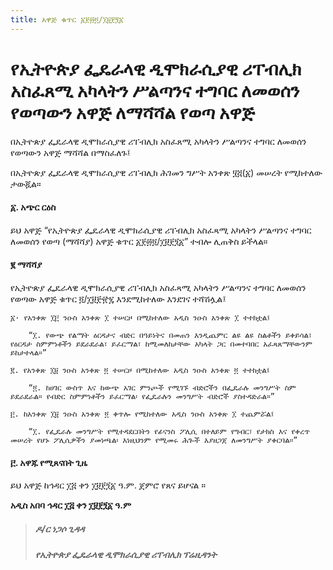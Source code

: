 ```yaml
---
title: አዋጅ ቁጥር ፩፻፴፬/፲፱፻፺፩
---
```


# የኢትዮጵያ ፌዴራላዊ ዲሞክራሲያዊ ሪፐብሊክ አስፈጸሚ አካላትን ሥልጣንና ተግባር ለመወሰን የወጣውን አዋጅ ለማሻሻል የወጣ አዋጅ

በኢትዮጵያ ፌዴራላዊ ዲሞክራሲያዊ ሪፐብሊክ አስፈጸሚ አካላትን ሥልጣንና ተግባር ለመወሰን የወጣውን አዋጅ ማሻሻል በማስፈለጉ፤

በኢትዮጵያ ፌዴራላዊ ዲሞክራሲያዊ ሪፐብሊክ ሕገመን ግሥት አንቀጽ ፶፭(፩) መሠረት የሚከተለው ታውጇል።

#### ፩. አጭር ርዕስ

ይህ አዋጅ “የኢትዮጵያ ፌዴራላዊ ዲሞክራሲያዊ ሪፐብሊክ አስፈጻሚ አካላትን ሥልጣንና ተግባር ለመወሰን የወጣ (ማሻሻያ) አዋጅ ቁጥር ፩፻፴፬/፲፱፻፺፩” ተብሎ ሊጠቅስ ይችላል።

#### ፪ ማሻሻያ

የኢትዮጵያ ፌዴራላዊ ዲሞክራሲያዊ ሪፐብሊክ አስፈጻሚ አካላትን ሥልጣንና ተግባር ለመወሰን የወጣው አዋጅ ቁጥር ፬/፲፱፻፹፯ እንደሚከተለው እንደገና ተሻሽሏል፤

    ፩· የአንቀጽ ፲፫ ንዑስ አንቀጽ ፲ ተሠርዞ በሚከተለው አዲስ ንዑስ አንቀጽ ፲ ተተክቷል፤

        “፲. የውጭ የልማት ዕርዳታና ብድር በዓይነትና በመጠን እንዲጨምር ልዩ ልዩ ስልቶችን ይቀይሳል፣ የዕርዳታ ስምምነቶችን ይደራደራል፣ ይፈርማል፣ ከሚመለከታቸው አካላት ጋር በመተባበር አፈጻጸማቸውንም ይከታተላል።”

    ፪. የአንቀጽ ፲፱ ንዑስ አንቀጽ ፬ ተሠርዞ በሚከተለው አዲስ ንዑስ አንቀጽ ፬ ተተክቷል፤

        “፬. ከሀገር ውስጥ እና ከውጭ አገር ምንጮች የሚገኙ ብድሮችን በፌዴራሉ መንግሥት ስም ይደራደራል። የብድር ስምምነቶችን ይፈርማል፡ የፌዴራሉን መንግሥት ብድሮች ያስተዳድራል።”

    ፫. ከአንቀጽ ፲፱ ንዑስ አንቀጽ ፬ ቀጥሎ የሚከተለው አዲስ ንዑስ አንቀጽ ፲ ተጨምሯል፤

        “፲. የፌዴራሉ መንግሥት የሚተዳደርበትን የፊናንስ ፖሊሲ በተለይም የግብር፣ የታክስ እና የቀረጥ መሠረት የሆኑ ፖሊሲዎችን ያመነጫል፡ እነዚህንም የሚመሩ ሕጐች እያዘጋጀ ለመንግሥት ያቀርባል።”

#### ፫. አዋጁ የሚጸናበት ጊዜ

ይህ አዋጅ ከኅዳር ፲፭ ቀን ፲፱፻፺፩ ዓ.ም. ጀምሮ የጸና ይሆናል ።

**አዲስ አበባ ኅዳር ፲፭ ቀን ፲፱፻፺፩ ዓ.ም**

> ##### ዶ/ር ነጋሶ ጊዳዳ
>
> ##### የኢትዮጵያ ፌዴራላዊ ዲሞክራሲያዊ ሪፐብሊክ ፕሬዚዳንት